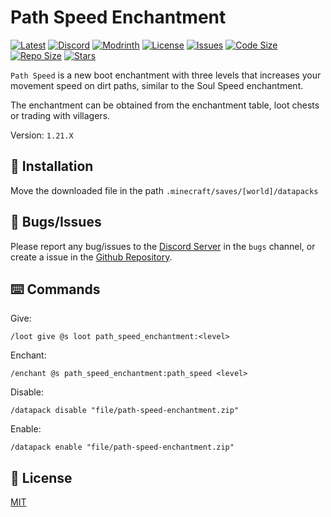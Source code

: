 # Path Speed Enchantment

[![Latest](https://img.shields.io/github/v/release/lullaby6/path-speed-enchantment-data-pack?color=blueviolet&logo=github)](https://github.com/lullaby6/path-speed-enchantment-data-pack/releases)
[![Discord](https://img.shields.io/discord/1327308441324097681?label=discord&color=blue&logo=discord)](https://discord.gg/5UdcDa5xNC)
[![Modrinth](https://img.shields.io/modrinth/dt/path-speed-enchantment-data-pack?label=modrinth&logo=modrinth)](https://modrinth.com/datapack/path-speed-enchantment)
[![License](https://img.shields.io/badge/license-mit-green)](https://github.com/lullaby6/path-speed-enchantment-data-pack/blob/main/LICENSE)
[![Issues](https://img.shields.io/github/issues/lullaby6/path-speed-enchantment-data-pack?color=orange&logo=github)](https://github.com/lullaby6/path-speed-enchantment-data-pack/issues)
[![Code Size](https://img.shields.io/github/languages/code-size/lullaby6/path-speed-enchantment-data-pack?color=purple&logoColor=white)](https://github.com/lullaby6/path-speed-enchantment-data-pack)
[![Repo Size](https://img.shields.io/github/repo-size/lullaby6/path-speed-enchantment-data-pack?logo=dropbox&color=red)](https://github.com/lullaby6/path-speed-enchantment-data-pack)
[![Stars](https://img.shields.io/github/stars/lullaby6/path-speed-enchantment-data-pack?logo=github&color=yellow)](https://github.com/lullaby6/path-speed-enchantment-data-pack/stargazers)

`Path Speed` is a new boot enchantment with three levels that increases your movement speed on dirt paths, similar to the Soul Speed enchantment.

The enchantment can be obtained from the enchantment table, loot chests or trading with villagers.

Version: `1.21.X`

## 📂 Installation

Move the downloaded file in the path `.minecraft/saves/[world]/datapacks`

## 👾 Bugs/Issues

Please report any bug/issues to the [Discord Server](https://discord.gg/5UdcDa5xNC) in the `bugs` channel, or create a issue in the [Github Repository](https://github.com/lullaby6/path-speed-enchantment-data-pack/issues).

## ⌨️ Commands

Give:

```mcfunction
/loot give @s loot path_speed_enchantment:<level>
```

Enchant:

```mcfunction
/enchant @s path_speed_enchantment:path_speed <level>
```

Disable:

```mcfunction
/datapack disable "file/path-speed-enchantment.zip"
```

Enable:

```mcfunction
/datapack enable "file/path-speed-enchantment.zip"
```

## 🪪 License

[MIT](https://github.com/lullaby6/path-speed-enchantment-data-pack/blob/main/LICENSE)
